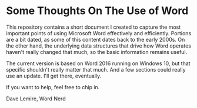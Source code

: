# Some Thoughts On The Use of Word

This repository contains a short document I created to capture
the most important points of using Microsoft Word effectively and
efficiently. Portions are a bit dated, as some of this content
dates back to the early 2000s.  On the other hand, the underlying
data structures that drive how Word operates haven't really
changed that much, so the basic information remains useful. 

The current version is based on Word 2016 running on Windows 10,
but that specific shouldn't really matter that much.  And a few
sections could really use an update. I'll get there, eventually.

If you want to help, feel free to chip in.

Dave Lemire, Word Nerd